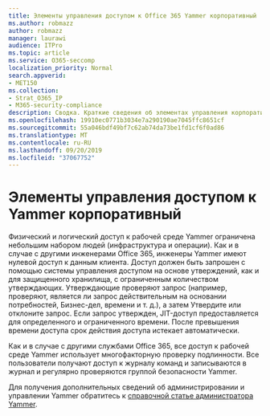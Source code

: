 ```yaml
---
title: Элементы управления доступом к Office 365 Yammer корпоративный
ms.author: robmazz
author: robmazz
manager: laurawi
audience: ITPro
ms.topic: article
ms.service: O365-seccomp
localization_priority: Normal
search.appverid:
- MET150
ms.collection:
- Strat_O365_IP
- M365-security-compliance
description: Сводка. Краткие сведения об элементах управления корпоративным доступом в Yammer в рабочей среде.
ms.openlocfilehash: 19910ec0771b3034e7a290190ae7045ffc8651cf
ms.sourcegitcommit: 55a046bdf49bf7c62ab74da73be1fd1cf6f0ad86
ms.translationtype: MT
ms.contentlocale: ru-RU
ms.lasthandoff: 09/20/2019
ms.locfileid: "37067752"
---
```

# <a name="yammer-enterprise-access-controls"></a>Элементы управления доступом к Yammer корпоративный 

Физический и логический доступ к рабочей среде Yammer ограничена небольшим набором людей (инфраструктура и операции). Как и в случае с другими инженерами Office 365, инженеры Yammer имеют нулевой доступ к данным клиента. Доступ должен быть запрошен с помощью системы управления доступом на основе утверждений, как и для защищенного хранилища, с ограниченным количеством утверждающих. Утверждающие проверяют запрос (например, проверяют, является ли запрос действительным на основании потребностей, Бизнес-дел, времени и т. д.), а затем Утвердите или отклоните запрос. Если запрос утвержден, JIT-доступ предоставляется для определенного и ограниченного времени. После превышения времени доступа срок действия доступа истекает автоматически.

Как и в случае с другими службами Office 365, все доступ к рабочей среде Yammer использует многофакторную проверку подлинности. Все пользователи получают доступ к журналу команд и записываются в журнал и регулярно проверяются группой безопасности Yammer.

Для получения дополнительных сведений об администрировании и управлении Yammer обратитесь к [справочной статье администратора Yammer](https://support.office.com/article/yammer-–-admin-help-e1464355-1f97-49ac-b2aa-dd320b179dbe?ui=en-US&rs=en-US&ad=US).